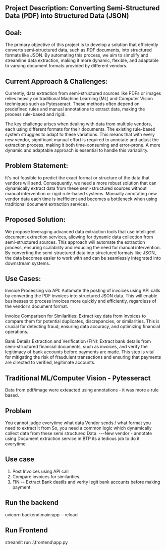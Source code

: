 
## Project Description: Converting Semi-Structured Data (PDF) into Structured Data (JSON)

## Goal:
The primary objective of this project is to develop a solution that efficiently converts semi-structured data, such as PDF documents, into structured formats like JSON. By automating this process, we aim to simplify and streamline data extraction, making it more dynamic, flexible, and adaptable to varying document formats provided by different vendors.

## Current Approach & Challenges:
Currently, data extraction from semi-structured sources like PDFs or images relies heavily on traditional Machine Learning (ML) and Computer Vision techniques such as Pytesseract. These methods often depend on predefined rules and manual annotations to extract data, making the process rule-based and rigid.

The key challenge arises when dealing with data from multiple vendors, each using different formats for their documents. The existing rule-based system struggles to adapt to these variations. This means that with every new vendor, significant manual effort is required to annotate and adjust the extraction process, making it both time-consuming and error-prone. A more dynamic and adaptable approach is essential to handle this variability.

## Problem Statement:
It's not feasible to predict the exact format or structure of the data that vendors will send. Consequently, we need a more robust solution that can dynamically extract data from these semi-structured sources without manual intervention or rigid rule-based systems. Manually annotating new vendor data each time is inefficient and becomes a bottleneck when using traditional document extraction services.

## Proposed Solution:
We propose leveraging advanced data extraction tools that use intelligent document extraction services, allowing for dynamic data collection from semi-structured sources. This approach will automate the extraction process, ensuring scalability and reducing the need for manual intervention. By converting the semi-structured data into structured formats like JSON, the data becomes easier to work with and can be seamlessly integrated into downstream systems.

## Use Cases:

Invoice Processing via API: Automate the posting of invoices using API calls by converting the PDF invoices into structured JSON data. This will enable businesses to process invoices more quickly and efficiently, regardless of the vendor’s document format.

Invoice Comparison for Similarities: Extract key data from invoices to compare them for potential duplicates, discrepancies, or similarities. This is crucial for detecting fraud, ensuring data accuracy, and optimizing financial operations.

Bank Details Extraction and Verification (FIN): Extract bank details from semi-structured financial documents, such as invoices, and verify the legitimacy of bank accounts before payments are made. This step is vital for mitigating the risk of fraudulent transactions and ensuring that payments are directed to verified, legitimate accounts.


## Traditional ML/Computer Vision - Pytesseract
Data from pdf/image were exteacted using annotations - it was more a rule based.

## Problem
You cannot judge everytime what data Vendor sends / what format you need to extract it from
So, you need a common logic which dynamically collect data from these semi structured Data.
---New vendor - annotate using Document extraction service in BTP
    its a tedious job to do it everytime.

## Use case
1. Post Invoices using API call
2. Compare invoices for similarities.
3. FIN  -- Extract Bank deatils and verity legit bank accounts before making payment.

## Run the backend
uvicorn backend.main:app --reload


## Run Frontend
streamlit run .\frontend\app.py